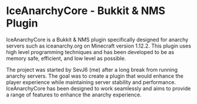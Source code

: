 # IceAnarchyCore - Bukkit & NMS Plugin
IceAnarchyCore is a Bukkit & NMS plugin specifically designed for anarchy servers such as iceanarchy.org on Minecraft version 1.12.2. This plugin uses high level programming techniques and has been developed to be as memory safe, efficient, and low level as possible.

The project was started by SevJ6 (me) after a long break from running anarchy servers. The goal was to create a plugin that would enhance the player experience while maintaining server stability and performance. IceAnarchyCore has been designed to work seamlessly and aims to provide a range of features to enhance the anarchy experience.
